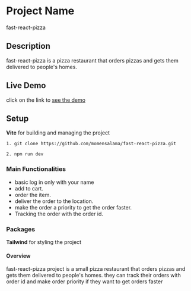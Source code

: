 # Project Name
fast-react-pizza
## Description
fast-react-pizza is a pizza restaurant that orders pizzas and gets them delivered to people's homes.
## Live Demo
click on the link to [see the demo](https://fast-pizza-restaurant.netlify.app/)
## Setup
**Vite** for building and managing the project
```
1. git clone https://github.com/momensalama/fast-react-pizza.git
```
```
2. npm run dev
```
### Main Functionalities
* basic log in only with your name
* add to cart.
* order the item.
* deliver the order to the location.
* make the order a priority to get the order faster.
* Tracking the order with the order id.
### Packages
**Tailwind** for styling the project
#### Overview
fast-react-pizza project is a small pizza restaurant that orders pizzas and gets them delivered to people's homes.
they can track their orders with order id and make order priority if they want to get orders faster
